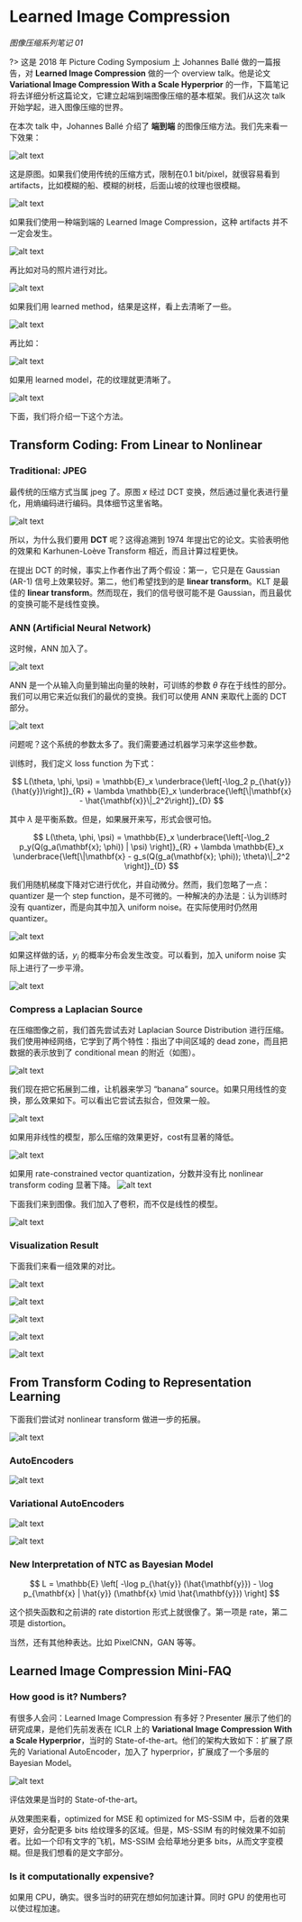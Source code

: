 # Learned Image Compression

*图像压缩系列笔记 01*

?> 这是 2018 年 Picture Coding Symposium 上 Johannes Ballé 做的一篇报告，对 **Learned Image Compression** 做的一个 overview talk。他是论文 **Variational Image Compression With a Scale Hyperprior** 的一作，下篇笔记将去详细分析这篇论文，它建立起端到端图像压缩的基本框架。我们从这次 talk 开始学起，进入图像压缩的世界。

在本次 talk 中，Johannes Ballé 介绍了 **端到端** 的图像压缩方法。我们先来看一下效果：

![alt text](image.png ':size=70%')

这是原图。如果我们使用传统的压缩方式，限制在0.1 bit/pixel，就很容易看到 artifacts，比如模糊的船、模糊的树枝，后面山坡的纹理也很模糊。

![alt text](image-1.png ':size=70%')

如果我们使用一种端到端的 Learned Image Compression，这种 artifacts 并不一定会发生。

![alt text](image-2.png ':size=70%')

再比如对马的照片进行对比。

![alt text](image-3.png ':size=70%')

如果我们用 learned method，结果是这样，看上去清晰了一些。

![alt text](image-5.png ':size=70%')

再比如：

![alt text](image-4.png ':size=70%')

如果用 learned model，花的纹理就更清晰了。

![alt text](image-6.png ':size=70%')

下面，我们将介绍一下这个方法。

## Transform Coding: From Linear to Nonlinear

### Traditional: JPEG

最传统的压缩方式当属 jpeg 了。原图 $x$ 经过 DCT 变换，然后通过量化表进行量化，用熵编码进行编码。具体细节这里省略。

![alt text](image-7.png ':size=70%')

所以，为什么我们要用 **DCT** 呢？这得追溯到 1974 年提出它的论文。实验表明他的效果和 Karhunen-Loève Transform 相近，而且计算过程更快。

在提出 DCT 的时候，事实上作者作出了两个假设：第一，它只是在 Gaussian (AR-1) 信号上效果较好。第二，他们希望找到的是 **linear transform**。KLT 是最佳的 **linear transform**。然而现在，我们的信号很可能不是 Gaussian，而且最优的变换可能不是线性变换。

### ANN (Artificial Neural Network)
这时候，ANN 加入了。

![alt text](image-8.png ':size=70%')

ANN 是一个从输入向量到输出向量的映射，可训练的参数 $\theta$ 存在于线性的部分。我们可以用它来近似我们的最优的变换。我们可以使用 ANN 来取代上面的 DCT 部分。

![alt text](image-9.png ':size=70%')

问题呢？这个系统的参数太多了。我们需要通过机器学习来学这些参数。

训练时，我们定义 loss function 为下式：

$$
L(\theta, \phi, \psi) = \mathbb{E}_x \underbrace{\left[-\log_2 p_{\hat{y}}(\hat{y})\right]}_{R} + \lambda \mathbb{E}_x \underbrace{\left[\|\mathbf{x} - \hat{\mathbf{x}}\|_2^2\right]}_{D}
$$

其中 $\lambda$ 是平衡系数。但是，如果展开来写，形式会很可怕。

$$
L(\theta, \phi, \psi) = \mathbb{E}_x \underbrace{\left[-\log_2 p_y(Q(g_a(\mathbf{x}; \phi)) | \psi) \right]}_{R} + \lambda \mathbb{E}_x \underbrace{\left[\|\mathbf{x} - g_s(Q(g_a(\mathbf{x}; \phi)); \theta)\|_2^2 \right]}_{D}
$$

我们用随机梯度下降对它进行优化，并自动微分。然而，我们忽略了一点：quantizer 是一个 step function，是不可微的。一种解决的办法是：认为训练时没有 quantizer，而是向其中加入 uniform noise。在实际使用时仍然用 quantizer。

![alt text](image-10.png ':size=60%')

如果这样做的话，$y_i$ 的概率分布会发生改变。可以看到，加入 uniform noise 实际上进行了一步平滑。

![alt text](image-11.png ':size=60%')

### Compress a Laplacian Source

在压缩图像之前，我们首先尝试去对 Laplacian Source Distribution 进行压缩。我们使用神经网络，它学到了两个特性：指出了中间区域的 dead zone，而且把数据的表示放到了 conditional mean 的附近（如图）。

![alt text](image-12.png ':size=60%')

我们现在把它拓展到二维，让机器来学习 “banana” source。如果只用线性的变换，那么效果如下。可以看出它尝试去拟合，但效果一般。

![alt text](image-13.png ':size=60%')

如果用非线性的模型，那么压缩的效果更好，cost有显著的降低。

![alt text](image-14.png ':size=60%')

如果用 rate-constrained vector quantization，分数并没有比 nonlinear transform coding 显著下降。
![alt text](image-15.png ':size=60%')

下面我们来到图像。我们加入了卷积，而不仅是线性的模型。

![alt text](image-16.png ':size=60%')

### Visualization Result

下面我们来看一组效果的对比。

![alt text](image-18.png ':size=60%')

![alt text](image-19.png ':size=60%')

![alt text](image-17.png ':size=60%')

![alt text](image-20.png ':size=60%')

![alt text](image-21.png ':size=80%')

## From Transform Coding to Representation Learning
下面我们尝试对 nonlinear transform 做进一步的拓展。

![alt text](image-22.png ':size=60%')

### AutoEncoders

![alt text](image-25.png ':size=70%')

### Variational AutoEncoders

![alt text](image-26.png ':size=70%')

![alt text](image-27.png ':size=70%')

### New Interpretation of NTC as Bayesian Model

$$
L = \mathbb{E} \left[ -\log p_{\hat{y}} (\hat{\mathbf{y}}) - \log p_{\mathbf{x} | \hat{y}} (\mathbf{x} \mid \hat{\mathbf{y}}) \right]
$$

这个损失函数和之前讲的 rate distortion 形式上就很像了。第一项是 rate，第二项是 distortion。

当然，还有其他种表达。比如 PixelCNN，GAN 等等。

## Learned Image Compression Mini-FAQ

### How good is it? Numbers?
有很多人会问：Learned Image Compression 有多好？Presenter 展示了他们的研究成果，是他们先前发表在 ICLR 上的 **Variational Image Compression With a Scale Hyperprior**，当时的 State-of-the-art。他们的架构大致如下：扩展了原先的 Variational AutoEncoder，加入了 hyperprior，扩展成了一个多层的 Bayesian Model。

![alt text](image-28.png ':size=70%')

评估效果是当时的 State-of-the-art。

从效果图来看，optimized for MSE 和 optimized for MS-SSIM 中，后者的效果更好，会分配更多 bits 给纹理多的区域。但是，MS-SSIM 有的时候效果不如前者。比如一个印有文字的飞机，MS-SSIM 会给草地分更多 bits，从而文字变模糊。但是我们想看的是文字部分。

### Is it computationally expensive?
如果用 CPU，确实。很多当时的研究在想如何加速计算。同时 GPU 的使用也可以使过程加速。


